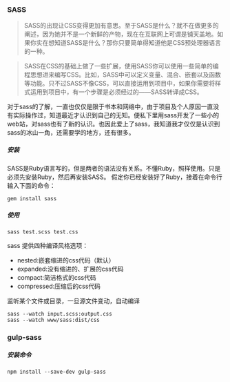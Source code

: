 ### SASS

> SASS的出现让CSS变得更加有意思。至于SASS是什么？就不在做更多的阐述，因为她并不是一个新鲜的产物，现在在互联网上可谓是铺天盖地。如果你实在想知道SASS是什么？那你只要简单得知道他是CSS预处理器语言的一种。

> SASS在CSS的基础上做了一些扩展，使用SASS你可以使用一些简单的编程思想进来编写CSS。比如，SASS中可以定义变量、混合、嵌套以及函数等功能。只不过SASS不像CSS，可以直接运用到项目中，如果你需要将样式运用到项目中，有一个步骤是必须经过的——SASS转译成CSS。

对于sass的了解，一直也仅仅是限于书本和网络中，由于项目及个人原因一直没有实际操作过，知道最近才认识到自己的无知。便私下里用sass开发了一些小的web站，对sass也有了新的认识。也因此爱上了sass，我知道我才仅仅是认识到sass的冰山一角，还需要学的地方，还有很多。

##### 安装

SASS是Ruby语言写的，但是两者的语法没有关系。不懂Ruby，照样使用。只是必须先安装Ruby，然后再安装SASS。
假定你已经安装好了Ruby，接着在命令行输入下面的命令：

```
gem install sass
```

##### 使用

```
sass test.scss test.css 
```

sass 提供四种编译风格选项：

* nested:嵌套缩进的css代码（默认）
* expanded:没有缩进的、扩展的css代码
* compact:简洁格式的css代码
* compressed:压缩后的css代码

监听某个文件或目录，一旦源文件变动，自动编译

```
sass --watch input.scss:output.css
sass --watch www/sass:dist/css
```

### gulp-sass

##### 安装命令

```
npm install --save-dev gulp-sass
```